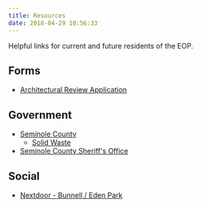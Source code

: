 ```yaml
---
title: Resources
date: 2018-04-29 10:56:33
---
```


Helpful links for current and future residents of the EOP.

Forms
-----

  * [Architectural Review Application](eop_arc.pdf)

Government
----------

  * [Seminole County](https://www.seminolecountyfl.gov) 
    * [Solid Waste](https://www.seminolecountyfl.gov/departments-services/environmental-services/solid-waste-management/)
  * [Seminole County Sheriff's Office](https://www.seminolesheriff.org)

Social
------

  * [Nextdoor - Bunnell / Eden Park](https://nextdoor.com/invite/hhgccccgdypuqvbgfdda)
